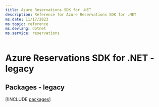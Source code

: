 ```yaml
---
title: Azure Reservations SDK for .NET
description: Reference for Azure Reservations SDK for .NET
ms.date: 11/17/2023
ms.topic: reference
ms.devlang: dotnet
ms.service: reservations
---
```

# Azure Reservations SDK for .NET - legacy
## Packages - legacy
[!INCLUDE [packages](reservations-index.md)]